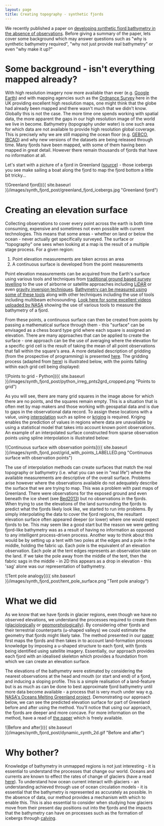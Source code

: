 ```yaml
---
layout: page
title: Creating topography - synthetic fjords 
---
```


We recently published a paper on [developing synthetic fjord bathymetry in the absence of observations](http://www.the-cryosphere.net/11/363/2017/). Before giving a summary of the paper, lets cover some background which may answer questions such as "why is synthetic bathymetry required", "why not just provide real bathymetry" or even "why make it up?"

# Some background - isn't everything mapped already?

With high resolution imagery now more available than ever (e.g. [Google Earth](https://www.google.com/earth/)) and with mapping agencies such as the [Ordnance Survey](https://www.ordnancesurvey.co.uk/) here in the UK providing excellent high resolution maps, one might think that the globe had already been mapped and there wasn't much that we didn't know. Globally this is not the case. The more time one spends working with spatial data, the more apparent the gaps in our high resolution image of the world we live in become. Bathymetry (topography under water) is one such area for which data are not available to provide high resolution global coverage. This is precisely why we are still mapping the ocean floor (e.g. [GEBCO](http://www.gebco.net/), [IBCAO](https://www.ngdc.noaa.gov/mgg/bathymetry/arctic/arctic.html)) and why new versions of the datasets are being released through time. Many fjords have been mapped, with some of them having been mapped in great detail. However there remain thousands of fjords that have no information at all. 

Let's start with a picture of a fjord in Greenland ([source](https://pixabay.com/en/icebergs-fjord-greenland-arctic-889770/)) - those icebergs you see make sailing a boat along the fjord to map the fjord bottom a little bit tricky...

![Greenland fjord]({{ site.baseurl }}/images/synth_fjord_post/greenland_fjord_icebergs.jpg "Greenland fjord")

# Creating an elevation surface

Collecting observations to cover every point across the earth is both time consuming, expensive and sometimes not even possible with current technologies. This means that some areas - whether on land or below the ocean - never actually get specifically surveyed. The surface or "topography" one sees when looking at a map is the result of a multiple stage process. For a given region:

1. Point elevation measurements are taken across an area
2. A continuous surface is developed from the point measurements 

Point elevation measurements can be acquired from the Earth's surface using various tools and techniques from [traditional ground based survey levelling](https://en.wikipedia.org/wiki/Levelling) to the use of airborne or satellite approaches including [LiDAR](https://en.wikipedia.org/wiki/Lidar) or even [gravity inversion techniques](https://en.wikipedia.org/wiki/Gravimetry). [Bathymetry can be measured using some of these tools](https://en.wikipedia.org/wiki/Bathymetry#Measurement) along with other techniques including the use of tools including multibeam echosounding. [Look here for some excellent videos uploaded by NASA](https://omg.jpl.nasa.gov/portal/gallery/graphics) showing the use of various tools to measure the bathymetry of a fjord. 

From these points, a continuous surface can then be created from points by passing a mathematical surface through them - this "surface" can be envisaged as a chess board type grid where each square is assigned an elevation. There are many approaches that can be applied to create the surface - one approach can be the use of averaging where the elevation for a specific grid cell is the result of taking the mean of all point observations that fall within the square's area. A more detailed description of gridding (from the prospective of programming) is presented [here](/_posts/gridding_data). The gridding process (adapted from [here](http://stackoverflow.com/questions/30764955/python-numpy-create-2d-array-of-values-based-on-coordinates)) is illustrated below, with the points falling within each grid cell being displayed:

![Points to grid - Python]({{ site.baseurl }}/images/synth_fjord_post/python_irreg_pnts2grd_cropped.png "Points to grid")

As you will see, there are many grid squares in the image above for which there are no points, and the squares remain empty. This is a situation that is often met by map makers and those working with geospatial data and is due to gaps in the observational data record. To assign these locations with a value, using [interpolation](https://en.wikipedia.org/wiki/Interpolation) such as spline or [kriging](https://en.wikipedia.org/wiki/Kriging) is required. Kriging enables the prediction of values in regions where data are unavailable by using a statistical model that takes into account known point observations. An example of an interpolated surface constructed from sparse observation points using spline interpolation is illustrated below:

![Continuous surface with observation points]({{ site.baseurl }}/images/synth_fjord_post/grid_with_points_LABELLED.png "Continuous surface with observation points")

The use of interpolation methods can create surfaces that match the real topography or bathymetry (i.e. what you can see in "real life") where the available measurements are descriptive of the overall surface. Problems arise however where the observations available do not adequately describe the surface that we are trying to map. This was a problem with past maps of Greenland. There were observations for the exposed ground and even beneath the ice sheet (see [Bed2013](http://www.the-cryosphere.net/7/499/2013/tc-7-499-2013.html)) but no observations in the fjords. When trying to use the elevations of the land surrounding the fjords to predict what the fjords likely look like, we started to run into problems. By simply interpolating the data to cover the fjord regions, the resultant elevation surface often appeared deeper (or lower) where one would expect fjords to be. This may seem like a good start but the reason we were getting fjord-like bathymetry was as a result of having no information as opposed to any intelligent process-driven process. Another way to think about this would be by setting up a tent with two poles at the edges and a pole in the middle, holding the fabric up. Each pole is the equivalent of an elevation observation. Each pole at the tent edges represents an observation take on the land. If we take the pole away from the middle of the tent, then the fabric sags in the middle - in 2D this appears as a drop in elevation - this 'sag' alone was our representation of bathymetry.

![Tent pole analogy]({{ site.baseurl }}/images/synth_fjord_post/tent_pole_surface.png "Tent pole analogy")

# What we did

As we know that we have fjords in glacier regions, even though we have no observed elevations, we understand the processes required to create them ([glaciologically](https://en.wikipedia.org/wiki/Glaciology) or [geomorphologically](https://en.wikipedia.org/wiki/Geomorphology)). By considering other fjords and their terrestrial counterparts (u-shaped valleys) we could estimate the geometry that fjords might likely take. The method presented in our [paper](http://www.the-cryosphere.net/11/363/2017/) first maps the fjords and then takes in to account land-formation process knowledge by imposing a u-shaped structure to each fjord, with fjords being identified using satellite imagery. Essentially, our approach provides each fjord with an idealised skeleton which provides a foundation from which we can create an elevation surface.

The elevations of the bathymetry were estimated by considering the nearest observations at the head and mouth (or start and end) of a fjord, and inducing a sloping profile. This is a simple realisation of a land-feature but is as much as can be done to best approximate fjord bathymetry until more data become available - a process that is very much under way e.g. [NASA's Oceans Melting Greenland project](https://omg.jpl.nasa.gov/portal/). Demonstrating our approach below, we can see the predicted elevation surface for part of Greenland before and after using the method. You'll notice that using our approach, the fjords are deeper and more concave. For more information on the method, have a read of [the paper](http://www.the-cryosphere.net/11/363/2017/tc-11-363-2017.html) which is freely available.

![Before and after]({{ site.baseurl }}/images/synth_fjord_post/dynamic_synth_2d.gif "Before and after")

# Why bother?

Knowledge of bathymetry in unmapped regions is not just interesting - it is essential to understand the processes that change our world. Oceans and currents are known to effect the rates of change of glaciers (have a read [here](http://blogs.egu.eu/divisions/cr/tag/ice-ocean-interaction/)). To understand how ocean current interact with glaciers - an understanding achieved through use of ocean circulation models - it is essential that the bathymetry is represented as accurately as possible. In the absence of data, our method provides a mechanism with which to enable this. This is also essential to consider when studying how glaciers move from their present day positions out into the fjords and the impacts that the bathymetry can have on processes such as the formation of icebergs through [calving](https://en.wikipedia.org/wiki/Ice_calving).

